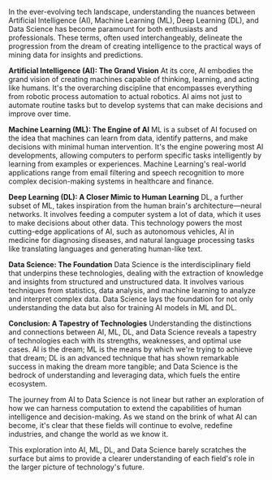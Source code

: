 In the ever-evolving tech landscape, understanding the nuances between Artificial Intelligence (AI), Machine Learning (ML), Deep Learning (DL), and Data Science has become paramount for both enthusiasts and professionals. These terms, often used interchangeably, delineate the progression from the dream of creating intelligence to the practical ways of mining data for insights and predictions.

**Artificial Intelligence (AI): The Grand Vision**
At its core, AI embodies the grand vision of creating machines capable of thinking, learning, and acting like humans. It's the overarching discipline that encompasses everything from robotic process automation to actual robotics. AI aims not just to automate routine tasks but to develop systems that can make decisions and improve over time.

**Machine Learning (ML): The Engine of AI**
ML is a subset of AI focused on the idea that machines can learn from data, identify patterns, and make decisions with minimal human intervention. It's the engine powering most AI developments, allowing computers to perform specific tasks intelligently by learning from examples or experiences. Machine Learning's real-world applications range from email filtering and speech recognition to more complex decision-making systems in healthcare and finance.

**Deep Learning (DL): A Closer Mimic to Human Learning**
DL, a further subset of ML, takes inspiration from the human brain's architecture—neural networks. It involves feeding a computer system a lot of data, which it uses to make decisions about other data. This technology powers the most cutting-edge applications of AI, such as autonomous vehicles, AI in medicine for diagnosing diseases, and natural language processing tasks like translating languages and generating human-like text.

**Data Science: The Foundation**
Data Science is the interdisciplinary field that underpins these technologies, dealing with the extraction of knowledge and insights from structured and unstructured data. It involves various techniques from statistics, data analysis, and machine learning to analyze and interpret complex data. Data Science lays the foundation for not only understanding the data but also for training AI models in ML and DL.

**Conclusion: A Tapestry of Technologies**
Understanding the distinctions and connections between AI, ML, DL, and Data Science reveals a tapestry of technologies each with its strengths, weaknesses, and optimal use cases. AI is the dream; ML is the means by which we're trying to achieve that dream; DL is an advanced technique that has shown remarkable success in making the dream more tangible; and Data Science is the bedrock of understanding and leveraging data, which fuels the entire ecosystem.

The journey from AI to Data Science is not linear but rather an exploration of how we can harness computation to extend the capabilities of human intelligence and decision-making. As we stand on the brink of what AI can become, it's clear that these fields will continue to evolve, redefine industries, and change the world as we know it.

This exploration into AI, ML, DL, and Data Science barely scratches the surface but aims to provide a clearer understanding of each field's role in the larger picture of technology's future.